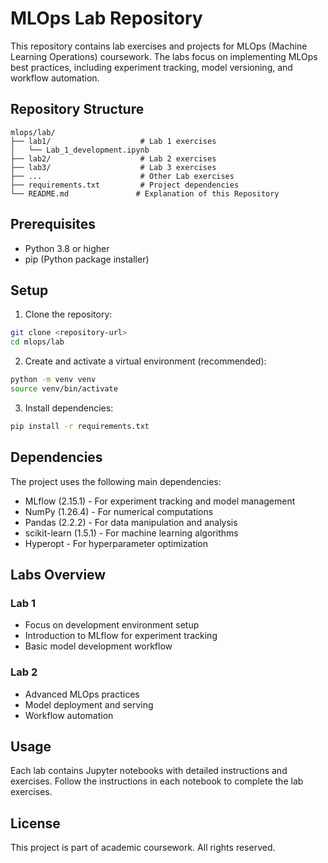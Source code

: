 # MLOps Lab Repository

This repository contains lab exercises and projects for MLOps (Machine Learning Operations) coursework. The labs focus on implementing MLOps best practices, including experiment tracking, model versioning, and workflow automation.

## Repository Structure

```
mlops/lab/
├── lab1/                    # Lab 1 exercises
│   └── Lab_1_development.ipynb
├── lab2/                    # Lab 2 exercises
├── lab3/                    # Lab 3 exercises
├── ...                      # Other Lab exercises
├── requirements.txt         # Project dependencies
└── README.md               # Explanation of this Repository
```

## Prerequisites

- Python 3.8 or higher
- pip (Python package installer)

## Setup

1. Clone the repository:
```bash
git clone <repository-url>
cd mlops/lab
```

2. Create and activate a virtual environment (recommended):
```bash
python -m venv venv
source venv/bin/activate
```

3. Install dependencies:
```bash
pip install -r requirements.txt
```

## Dependencies

The project uses the following main dependencies:
- MLflow (2.15.1) - For experiment tracking and model management
- NumPy (1.26.4) - For numerical computations
- Pandas (2.2.2) - For data manipulation and analysis
- scikit-learn (1.5.1) - For machine learning algorithms
- Hyperopt - For hyperparameter optimization

## Labs Overview

### Lab 1
- Focus on development environment setup
- Introduction to MLflow for experiment tracking
- Basic model development workflow

### Lab 2
- Advanced MLOps practices
- Model deployment and serving
- Workflow automation

## Usage

Each lab contains Jupyter notebooks with detailed instructions and exercises. Follow the instructions in each notebook to complete the lab exercises.

## License

This project is part of academic coursework. All rights reserved.
